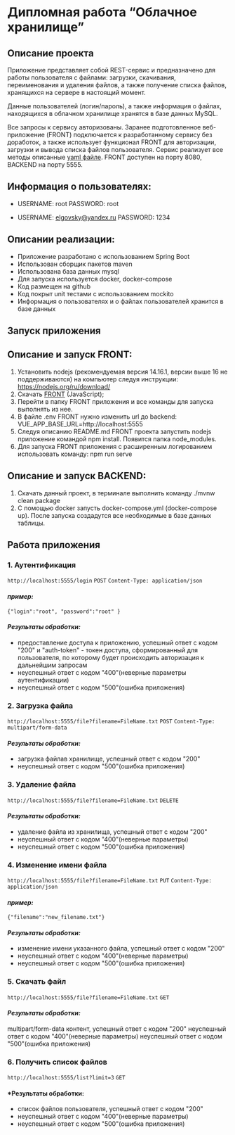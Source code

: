 # Дипломная работа “Облачное хранилище”

## Описание проекта

Приложение представляет собой REST-сервис и предназначено для работы пользователя 
с файлами: загрузки, скачивания, переименования и удаления файлов, 
а также получение списка файлов, хранящихся на сервере в настоящий момент. 

Данные пользователей (логин/пароль), а также информация о файлах, находящихся в облачном хранилище хранятся в базе данных MySQL.

Все запросы к сервису авторизованы.
Заранее подготовленное веб-приложение (FRONT) подключается к разработанному сервису без доработок, 
а также использует функционал FRONT для авторизации, загрузки и вывода списка файлов пользователя.
Сервис реализует все методы описанные [yaml файле](./CloudServiceSpecification.yaml).
FRONT доступен на порту 8080, BACKEND на порту 5555.

## Информация о пользователях:

-   USERNAME: root 
    PASSWORD: root

-   USERNAME: elgovsky@yandex.ru 
    PASSWORD: 1234

## Описании реализации:

- Приложение разработано с использованием Spring Boot
- Использован сборщик пакетов maven
- Использована база данных mysql
- Для запуска используется docker, docker-compose
- Код размещен на github
- Код покрыт unit тестами с использованием mockito
- Информация о пользователях и о файлах пользователей хранится в базе данных

## Запуск приложения

## Описание и запуск FRONT:

1. Установить nodejs (рекомендуемая версия 14.16.1, версии выше 16 не поддерживаются) на компьютер следуя инструкции: https://nodejs.org/ru/download/
2. Скачать [FRONT](https://github.com/netology-code/jd-homeworks/tree/master/diploma/netology-diplom-frontend) 
(JavaScript);
3. Перейти в папку FRONT приложения и все команды для запуска выполнять из нее.
4. В файле .env FRONT нужно изменить url до backend: VUE_APP_BASE_URL=http://localhost:5555
5. Следуя описанию README.md FRONT проекта запустить nodejs приложение командой npm install. Появится папка node_modules.
6. Для запуска FRONT приложения с расширенным логированием использовать команду: npm run serve

## Описание и запуск BACKEND:

1. Скачать данный проект, в терминале выполнить команду ./mvnw clean package
2. С помощью docker запусть docker-compose.yml (docker-compose up). После запуска создадутся все необходимые в базе данных таблицы.

## Работа приложения

### 1. Аутентификация
`http://localhost:5555/login`
`POST`
`Content-Type: application/json`

#### *пример:*
`{"login":"root",
"password":"root"
}`

#### *Результаты обработки:*
- предоставление доступа к приложению, успешный ответ с кодом "200" и "auth-token" - токен доступа, 
сформированный для пользователя, по которому будет происходить авторизация к дальнейшим запросам
- неуспешный ответ с кодом "400"(неверные параметры аутентификации)
- неуспешный ответ с кодом "500"(ошибка приложения)

### 2. Загрузка файла
`http://localhost:5555/file?filename=FileName.txt`
`POST`
`Content-Type: multipart/form-data`

#### *Результаты обработки:*
- загрузка файлав хранилище, успешный ответ с кодом "200"
- неуспешный ответ с кодом "500"(ошибка приложения)

### 3. Удаление файла
`http://localhost:5555/file?filename=FileName.txt`
`DELETE`

#### *Результаты обработки:*
- удаление файла из хранилища, успешный ответ с кодом "200"
- неуспешный ответ с кодом "400"(неверные параметры)
- неуспешный ответ с кодом "500"(ошибка приложения)

### 4. Изменение имени файла
`http://localhost:5555/file?filename=FileName.txt`
`PUT`
`Content-Type: application/json`

#### *пример:*
`{"filename":"new_filename.txt"}`

#### *Результаты обработки:*
- изменение имени указанного файла, успешный ответ с кодом "200"
- неуспешный ответ с кодом "400"(неверные параметры)
- неуспешный ответ с кодом "500"(ошибка приложения)

### 5. Скачать файл
`http://localhost:5555/file?filename=FileName.txt`
`GET`

#### *Результаты обработки:*
multipart/form-data контент, успешный ответ с кодом "200"
неуспешный ответ с кодом "400"(неверные параметры)
неуспешный ответ с кодом "500"(ошибка приложения)


### 6. Получить список файлов
`http://localhost:5555/list?limit=3`
`GET`
#### *Результаты обработки:
- список файлов пользователя, успешный ответ с кодом "200"
- неуспешный ответ с кодом "400"(неверные параметры)
- неуспешный ответ с кодом "500"(ошибка приложения)
